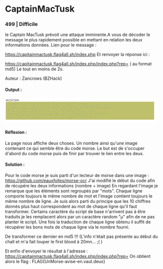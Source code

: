# CaptainMacTusk
### 499 | Difficile

le Captain MacTusk prévoit une attaque imminente.A vous de décoder le message le plus rapidement possible en mettant en relation les deux informations données. Lien pour le message :

https://capitainmactusk.flag4all.sh/index.php
Et renvoyer la réponse ici :

https://capitainmactusk.flag4all.sh/index.php/index.php?rep= ( au format md5) Le tout en moins de 2s.

Auteur : Zancrows (BZHack)

#### Output :
![Alt text](image.png)

#### Réflexion :
La page nous affiche deux choses. Un nombre ainsi qu'une image contenant ce qui semble être du code morse.
Le but est de s'occuper d'abord du code morse puis de finir par trouver le lien entre les deux.

#### Solution :
Pour le code morse je suis parti d'un lecteur de morse dans une image : https://github.com/eauxfolles/morse-ocr
J'ai modifié le début du code afin de récupére les deux informations (nombre + image)
En regardant l'image je remarque que les éléments sont regroupés par "mots". Chaque ligne comporte toujours le même nombre de mot et l'image contient toujours le même nombre de ligne.
Je suis alors parti du principe que les 10 chiffres donnés plus haut correspondent au mot de chaque ligne qu'il faut transformer.
Certains caractère du script de base n'arrivent pas à être traduits je les remplacent alors par un caractère random "µ" afin de ne pas planter le script.
Une fois la traduction de chaque ligne obtenu il suffit de récupérer les bons mots de chaque ligne via le nombre fourni. 

De transformer ce dernier en md5 !!! (L'info n'était pas présente au début du chall et m'a fait louper le first blood à 20mn... ;( )

Et enfin d'envoyer le résultat à l'adresse : https://capitainmactusk.flag4all.sh/index.php/index.php?rep= On obtient alors le flag :
FLAG{UnMorse-avise-en.vaut.deux}

